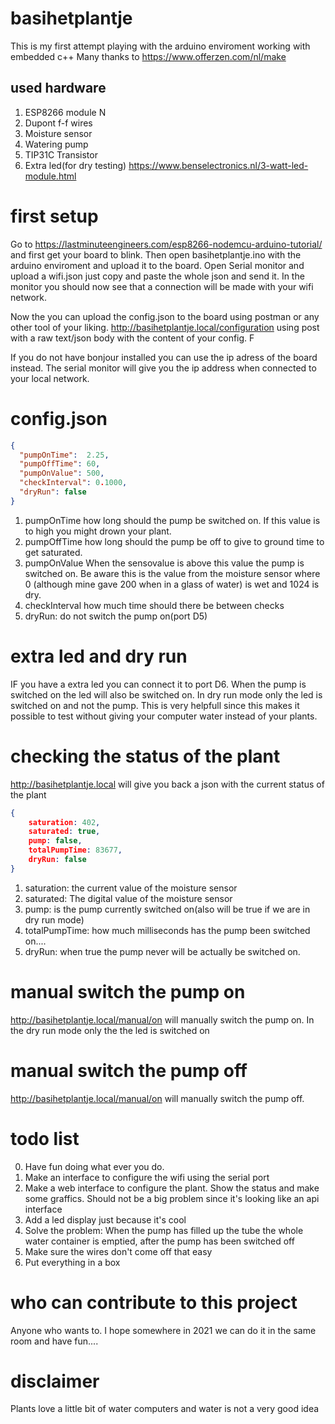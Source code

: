 # basihetplantje
This is my first attempt playing with the arduino enviroment working with embedded c++ 
Many thanks to https://www.offerzen.com/nl/make 

## used hardware
1. ESP8266 module N
2. Dupont f-f wires
3. Moisture sensor
4. Watering pump
5. TIP31C Transistor
6. Extra led(for dry testing) https://www.benselectronics.nl/3-watt-led-module.html

# first setup
Go to https://lastminuteengineers.com/esp8266-nodemcu-arduino-tutorial/ and first get your board to blink.
Then open basihetplantje.ino with the arduino enviroment and upload it to the board.
Open Serial monitor and upload a wifi.json just copy and paste the whole json and send it.
In the monitor you should now see that a connection will be made with your wifi network. 

Now the you can upload the config.json to the board using postman or any other tool of your liking. 
http://basihetplantje.local/configuration using post with a raw text/json body with the content of your config. F

If you do not have bonjour installed you can use the ip adress of the board instead. The serial monitor will give 
you the ip address when connected to your local network.

# config.json
`````json
{
  "pumpOnTime":  2.25,
  "pumpOffTime": 60,
  "pumpOnValue": 500,
  "checkInterval": 0.1000,
  "dryRun": false
}
`````
1. pumpOnTime how long should the pump be switched on. If this value is to high you might drown your plant. 
2. pumpOffTime how long should the pump be off to give to ground time to get saturated.
3. pumpOnValue When the sensovalue is above this value the pump is switched on. Be aware this is the value from the moisture sensor where 0 (although mine gave 200 when in a glass of water) is wet and 1024 is dry.
4. checkInterval how much time should there be between checks
5. dryRun: do not switch the pump on(port D5)

# extra led and dry run
IF you have a extra led you can connect it to port D6. When the pump is switched on the led will also be switched on. In dry run mode only the led is switched on and not the pump. This is very helpfull since this makes it possible to test without giving your computer water instead of your plants. 

# checking the status of the plant
http://basihetplantje.local will give you back a json with the current status of the plant
````json
{
    saturation: 402,
    saturated: true,
    pump: false,
    totalPumpTime: 83677,
    dryRun: false 
}
````
1. saturation: the current value of the moisture sensor
2. saturated: The digital value of the moisture sensor
3. pump: is the pump currently switched on(also will be true if we are in dry run mode)
4. totalPumpTime: how much milliseconds has the pump been switched on....
5. dryRun: when true the pump never will be actually be switched on.

# manual switch the pump on
http://basihetplantje.local/manual/on will manually switch the pump on. In the dry run mode only the the led is switched on

# manual switch the pump off
http://basihetplantje.local/manual/on will manually switch the pump off.

# todo list
0. Have fun doing what ever you do.
1. Make an interface to configure the wifi using the serial port
2. Make a web interface to configure the plant. Show the status and make some graffics. Should not be a big problem since it's looking like an api interface
3. Add a led display just because it's cool
4. Solve the problem: When the pump has filled up the tube the whole water container is emptied, after the pump has been switched off
5. Make sure the wires don't come off that easy
6. Put everything in a box 

# who can contribute to this project
Anyone who wants to.  I hope somewhere in 2021 we can do it in the same room and have fun....

# disclaimer
Plants love a little bit of water computers and water is not a very good idea


